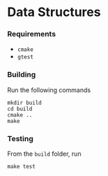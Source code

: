 # Data Structures

### Requirements
* `cmake`
* `gtest`

### Building
Run the following commands
```
mkdir build
cd build
cmake ..
make
```

### Testing
From the `build` folder, run
```
make test
```
